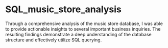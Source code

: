 # SQL_music_store_analysis
Through a comprehensive analysis of the music store database, I was able to provide actionable insights to several important business inquiries. The resulting findings demonstrate a deep understanding of the database structure and effectively utilize SQL querying.
